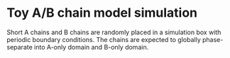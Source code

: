 # Toy A/B chain model simulation

Short A chains and B chains are randomly placed in a simulation box with
periodic boundary conditions. The chains are expected to globally
phase-separate into A-only domain and B-only domain.
